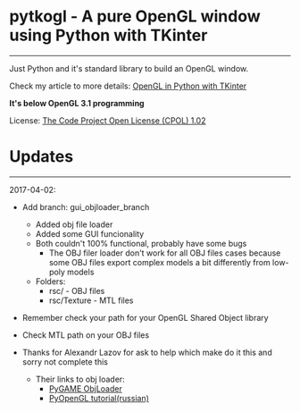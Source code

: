 # pytkogl - A pure OpenGL window using Python with TKinter
----------------------------------------------------------

Just Python and it's standard library to build an OpenGL window.

Check my article to more details: [OpenGL in Python with TKinter]

**It's below OpenGL 3.1 programming**

License: [The Code Project Open License (CPOL) 1.02]

[OpenGL in Python with TKinter]: http://www.codeproject.com/Articles/1073475/OpenGL-in-Python-with-TKinter

[The Code Project Open License (CPOL) 1.02]: http://www.codeproject.com/info/cpol10.aspx

# Updates
---------

2017-04-02:
* Add branch: gui_objloader_branch
    * Added obj file loader
    * Added some GUI funcionality
    * Both couldn't 100% functional, probably have some bugs
        * The OBJ filer loader don't work for all OBJ files cases because some OBJ files export complex models a bit differently from low-poly models
    * Folders:
        * rsc/ - OBJ files
        * rsc/Texture - MTL files

* Remember check your path for your OpenGL Shared Object library
* Check MTL path on your OBJ files
* Thanks for Alexandr Lazov for ask to help which make do it this and sorry not complete this
    * Their links to obj loader:
        * [PyGAME ObjLoader]
        * [PyOpenGL tutorial(russian)]

[PyGAME ObjLoader]:https://www.pygame.org/wiki/OBJFileLoader
[PyOpenGL tutorial(russian)]:https://habrahabr.ru/post/246625/
